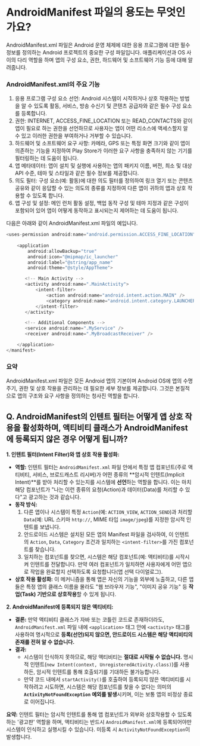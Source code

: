 # AndroidManifest 파일의 용도는 무엇인가요?

AndroidManifest.xml 파일은 Android 운영 체제에 대한 응용 프로그램에 대한 필수 정보를 정의하는 Android 프로젝트의 중요한 구성 파일입니다. 애플리케이션과 OS 사이의 다리 역할을 하며 앱의 구성 요소, 권한, 하드웨어 및 소프트웨어 기능 등에 대해 알려줍니다.

### AndroidManifest.xml의 주요 기능

1. 응용 프로그램 구성 요소 선언: Android 시스템이 시작하거나 상호 작용하는 방법을 알 수 있도록 활동, 서비스, 방송 수신기 및 콘텐츠 공급자와 같은 필수 구성 요소를 등록합니다.
2. 권한: INTERNET, ACCESS_FINE_LOCATION 또는 READ_CONTACTS와 같이 앱이 필요로 하는 권한을 선언하므로 사용자는 앱이 어떤 리소스에 액세스할지 알 수 있고 이러한 권한을 부여하거나 거부할 수 있습니다.
3. 하드웨어 및 소프트웨어 요구 사항: 카메라, GPS 또는 특정 화면 크기와 같이 앱이 의존하는 기능을 지정하여 Play Store가 이러한 요구 사항을 충족하지 않는 기기를 필터링하는 데 도움이 됩니다.
4. 앱 메타데이터: 앱이 설치 및 실행에 사용하는 앱의 패키지 이름, 버전, 최소 및 대상 API 수준, 테마 및 스타일과 같은 필수 정보를 제공합니다.
5. 의도 필터: 구성 요소(예: 활동)에 대한 의도 필터를 정의하여 링크 열기 또는 콘텐츠 공유와 같이 응답할 수 있는 의도의 종류를 지정하여 다른 앱이 귀하의 앱과 상호 작용할 수 있도록 합니다.
6. 앱 구성 및 설정: 메인 런처 활동 설정, 백업 동작 구성 및 테마 지정과 같은 구성이 포함되어 있어 앱이 어떻게 동작하고 표시되는지 제어하는 데 도움이 됩니다.

다음은 아래와 같이 AndroidManifest.xml 파일의 예입니다.

```kotlin
<uses-permission android:name="android.permission.ACCESS_FINE_LOCATION" />
 
    <application
        android:allowBackup="true"
        android:icon="@mipmap/ic_launcher"
        android:label="@string/app_name"
        android:theme="@style/AppTheme">

       <!-- Main Activity -->
       <activity android:name=".MainActivity">
           <intent-filter>
               <action android:name="android.intent.action.MAIN" />
               <category android:name="android.intent.category.LAUNCHER" />
           </intent-filter>
       </activity>

       <!-- Additional Components -->
       <service android:name=".MyService" />
       <receiver android:name=".MyBroadcastReceiver" />

    </application>
</manifest>
```

### 요약

AndroidManifest.xml 파일은 모든 Android 앱의 기본이며 Android OS에 앱의 수명 주기, 권한 및 상호 작용을 관리하는 데 필요한 세부 정보를 제공합니다. 그것은 본질적으로 앱의 구조와 요구 사항을 정의하는 청사진 역할을 합니다.


## Q. AndroidManifest의 인텐트 필터는 어떻게 앱 상호 작용을 활성화하며, 액티비티 클래스가 AndroidManifest에 등록되지 않은 경우 어떻게 됩니까?
    
  **1. 인텐트 필터(Intent Filter)와 앱 상호 작용 활성화:**
  
  - **역할:** 인텐트 필터는 `AndroidManifest.xml` 파일 안에서 특정 앱 컴포넌트(주로 액티비티, 서비스, 브로드캐스트 리시버)가 어떤 종류의 **암시적 인텐트(Implicit Intent)**를 받아 처리할 수 있는지를 시스템에 **선언**하는 역할을 합니다. 이는 마치 해당 컴포넌트가 "나는 이런 종류의 요청(Action)과 데이터(Data)를 처리할 수 있다"고 광고하는 것과 같습니다.
  - **동작 방식:**
      1. 다른 앱이나 시스템이 특정 `Action`(예: `ACTION_VIEW`, `ACTION_SEND`)과 처리할 `Data`(예: URL 스키마 `http://`, MIME 타입 `image/jpeg`)를 지정한 암시적 인텐트를 보냅니다.
      2. 안드로이드 시스템은 설치된 모든 앱의 Manifest 파일을 검사하여, 이 인텐트의 `Action`, `Data`, `Category` 조건과 일치하는 `<intent-filter>`를 가진 컴포넌트를 찾습니다.
      3. 일치하는 컴포넌트를 찾으면, 시스템은 해당 컴포넌트(예: 액티비티)를 시작시켜 인텐트를 전달합니다. 만약 여러 컴포넌트가 일치하면 사용자에게 어떤 앱으로 작업을 완료할지 선택하도록 요청합니다(앱 선택 다이얼로그).
  - **상호 작용 활성화:** 이 메커니즘을 통해 앱은 자신의 기능을 외부에 노출하고, 다른 앱들은 특정 앱의 클래스 이름을 몰라도 "웹 브라우저 기능", "이미지 공유 기능" 등 **작업(Task) 기반으로 상호작용**할 수 있게 됩니다.
  
  **2. AndroidManifest에 등록되지 않은 액티비티:**
  
  - **결론:** 만약 액티비티 클래스가 자바 또는 코틀린 코드로 존재하더라도, `AndroidManifest.xml` 파일 내에 `<application>` 태그 안에 `<activity>` 태그를 사용하여 명시적으로 **등록(선언)되지 않으면, 안드로이드 시스템은 해당 액티비티의 존재를 전혀 알 수 없습니다.**
  - **결과:**
      - 시스템이 인식하지 못하므로, 해당 액티비티는 **절대로 시작될 수 없습니다.** 명시적 인텐트(`new Intent(context, UnregisteredActivity.class)`)를 사용하든, 암시적 인텐트를 통해 호출되기를 기대하든 불가능합니다.
      - 만약 코드 내에서 `startActivity()`를 호출하여 등록되지 않은 액티비티를 시작하려고 시도하면, 시스템은 해당 컴포넌트를 찾을 수 없다는 의미의 **`ActivityNotFoundException` 예외를 발생**시키며, 이는 보통 앱의 비정상 종료로 이어집니다.
  
  **요약:** 인텐트 필터는 암시적 인텐트를 통해 앱 컴포넌트가 외부와 상호작용할 수 있도록 하는 '광고판' 역할을 하며, 액티비티는 반드시 `AndroidManifest.xml`에 등록되어야만 시스템이 인식하고 실행시킬 수 있습니다. 미등록 시 `ActivityNotFoundException`이 발생합니다.